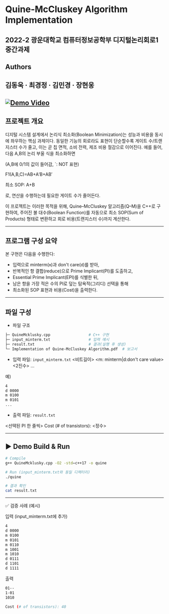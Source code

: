 # Quine-McCluskey Algorithm Implementation  
2022-2 광운대학교 컴퓨터정보공학부 디지털논리회로1 중간과제
---
## Authors
김동욱 · 최경정 · 김민경 · 장현웅
---
[![Demo Video](https://img.youtube.com/vi/jBF4zhkyvls/0.jpg)](https://youtu.be/jBF4zhkyvls)  
---
## 프로젝트 개요
디지털 시스템 설계에서 논리식 최소화(Boolean Minimization)는 성능과 비용을 동시에 좌우하는 핵심 과제이다.
동일한 기능의 회로라도 표현이 단순할수록 게이트 수/트랜지스터 수가 줄고, 이는 곧 칩 면적, 소비 전력, 제조 비용 절감으로 이어진다.
예를 들어, 다음 A,B의 논리 부울 식을 최소화하면 

(A,B에 0/1의 값이 들어감, `: NOT 표현)

F1(A,B,C)=AB+A′B+AB′

최소 SOP: A+B

로, 연산을 수행하는데 필요한 게이트 수가 줄어든다.

이 프로젝트는 이러한 목적을 위해, Quine–McCluskey 알고리즘(Q–M)을 C++로 구현하여, 
주어진 불 대수(Boolean Function)를 자동으로 최소 SOP(Sum of Products) 형태로 변환하고 회로 비용(트랜지스터 수)까지 계산한다.

---
## 프로그램 구성 요약

본 구현은 다음을 수행한다:
- 입력으로 minterm(`m`)과 don't care(`d`)를 받아,  
- 반복적인 항 결합(reduce)으로 Prime Implicant(PI)를 도출하고,  
- Essential Prime Implicant(EPI)를 식별한 뒤,  
- 남은 항을 가장 적은 수의 PI로 덮는 탐욕적(그리디) 선택을 통해  
- 최소화된 SOP 표현과 비용(Cost)을 출력한다.

---
## 파일 구성

- 파일 구조
```bash
├─ QuineMcklusky.cpp                 # C++ 구현
├─ input_minterm.txt                 # 입력 예시
├─ result.txt                        # 결과(실행 후 생성)
└─ Implementation of Quine-McCluskey Algorithm.pdf  # 보고서
```

- 입력 파일: `input_minterm.txt`
<비트길이>
<m: minterm|d:don't care value> <2진수>
...

예)
```bash
4
d 0000
m 0100
m 0101
...
```

- 출력 파일: `result.txt`

<선택된 PI 한 줄씩>
Cost (# of transistors): <정수>

---
## ▶️ Demo Build & Run

```bash
# Compile
g++ QuineMcklusky.cpp -O2 -std=c++17 -o quine

# Run (input_minterm.txt와 동일 디렉터리)
./quine

# 결과 확인
cat result.txt
```

---
✅ 검증 사례 (예시)

입력 (input_minterm.txt에 추가)
```bash
4
d 0000
m 0100
m 0101
m 0110
m 1001
m 1010
d 0111
d 1101
d 1111
```

출력

```bash
01--
1-01
1010

Cost (# of transistors): 40
```


